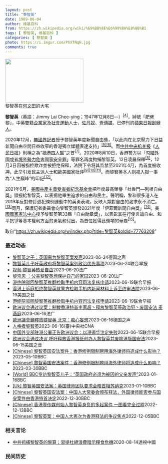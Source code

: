 ```yaml
---
layout: post
title: "黎智英"
date: 1989-06-04
author: 维基百科
from: https://zh.wikipedia.org/wiki/%E9%BB%8E%E6%99%BA%E8%8B%B1
tags: [ 黎智英, 维基百科 ]
categories: [ 黎智英 ]
photo: https://i.imgur.com/PhXTNqH.jpg
comments: true
---
```

<div class="mw-parser-output"><div id="noteTA-97071178" class="noteTA"><div class="noteTA-group"><div data-noteta-group-source="module" data-noteta-group="IT"></div></div><div class="noteTA-local"><div data-noteta-code="zh:巧克力; zh-tw:巧克力; zh-hk:朱古力; zh-cn:巧克力;"></div><div data-noteta-code="zh-tw:黑道; zh-hk:黑社會; zh-cn:黑社会;"></div><div data-noteta-code="zh-tw:飯店; zh-hk:酒店; zh-cn:饭店;"></div><div data-noteta-code="zh-tw:伍佛維茲; zh-hk:沃夫維茲 ;zh-cn:沃尔福威茨;"></div></div></div>

<div class="thumb tright"><div class="thumbinner" style="width:252px;"><a href="/wiki/File:Jimmy_Lai_Chee-ying_home_in_Ho_Man_Tin_20200418.png" class="image"><img src="//upload.wikimedia.org/wikipedia/commons/thumb/9/9f/Jimmy_Lai_Chee-ying_home_in_Ho_Man_Tin_20200418.png/250px-Jimmy_Lai_Chee-ying_home_in_Ho_Man_Tin_20200418.png" decoding="async" width="250" height="140" class="thumbimage" srcset="//upload.wikimedia.org/wikipedia/commons/thumb/9/9f/Jimmy_Lai_Chee-ying_home_in_Ho_Man_Tin_20200418.png/375px-Jimmy_Lai_Chee-ying_home_in_Ho_Man_Tin_20200418.png 1.5x, //upload.wikimedia.org/wikipedia/commons/thumb/9/9f/Jimmy_Lai_Chee-ying_home_in_Ho_Man_Tin_20200418.png/500px-Jimmy_Lai_Chee-ying_home_in_Ho_Man_Tin_20200418.png 2x" data-file-width="861" data-file-height="481"></a>  <div class="thumbcaption"><div class="magnify"><a href="/wiki/File:Jimmy_Lai_Chee-ying_home_in_Ho_Man_Tin_20200418.png" class="internal" title="放大"></a></div>黎智英在<a href="/wiki/%E4%BD%95%E6%96%87%E7%94%B0" title="何文田">何文田</a>的大宅</div></div></div>
<p><b>黎智英</b>（英語：<span lang="en">Jimmy Lai Chee-ying</span>；1947年12月8日<span class="useeditintro" title="Template:BLP editintro">—</span>）<sup id="cite_ref-7" class="reference"><a href="#cite_note-7">[4]</a></sup>，綽號「肥佬黎」，中英雙籍<a href="/wiki/%E4%BC%81%E4%B8%9A%E5%AE%B6" title="企业家">企業家</a>及<a href="/wiki/%E7%A4%BE%E6%9C%83%E9%81%8B%E5%8B%95" title="社會運動">社會運動</a>人士，<a href="/wiki/%E4%BD%90%E4%B8%B9%E5%A5%B4" title="佐丹奴">佐丹奴</a>、<a href="/wiki/%E5%A3%B9%E5%82%B3%E5%AA%92" title="壹傳媒">壹傳媒</a>、已停刊的<a href="/wiki/%E8%98%8B%E6%9E%9C%E6%97%A5%E5%A0%B1_(%E9%A6%99%E6%B8%AF)" title="蘋果日報 (香港)">蘋果日報</a><a href="/wiki/%E5%89%B5%E8%BE%A6%E4%BA%BA" class="mw-redirect" title="創辦人">創辦人</a>。
</p><p>2020年12月，<a href="/wiki/%E7%84%A1%E5%9C%8B%E7%95%8C%E8%A8%98%E8%80%85" class="mw-redirect" title="無國界記者">無國界記者</a>授予黎智英年度新聞自由獎，「以此向在北京壓力下日益新聞自由空間日益收窄的香港獨立媒體表達支持」<sup id="cite_ref-8" class="reference"><a href="#cite_note-8">[5]</a></sup><sup id="cite_ref-9" class="reference"><a href="#cite_note-9">[6]</a></sup>。而<a href="/wiki/%E4%B8%AD%E5%85%B1%E4%B8%AD%E5%A4%AE%E6%9C%BA%E5%85%B3%E6%8A%A5" title="中共中央机关报">中共中央机关报</a>《<a href="/wiki/%E4%BA%BA%E6%B0%91%E6%97%A5%E6%8A%A5" title="人民日报">人民日报</a>》則稱之為“<a href="/wiki/%E7%A5%B8%E6%B8%AF%E5%9B%9B%E4%BA%BA%E5%B8%AE" title="祸港四人帮">禍港四人幫</a>”之首<sup id="cite_ref-王平2019_10-0" class="reference"><a href="#cite_note-王平2019-10">[7]</a></sup>。2020年8月10日，香港警方以「<a href="/wiki/%E4%B8%AD%E8%8F%AF%E4%BA%BA%E6%B0%91%E5%85%B1%E5%92%8C%E5%9C%8B%E9%A6%99%E6%B8%AF%E7%89%B9%E5%88%A5%E8%A1%8C%E6%94%BF%E5%8D%80%E7%B6%AD%E8%AD%B7%E5%9C%8B%E5%AE%B6%E5%AE%89%E5%85%A8%E6%B3%95" title="中華人民共和國香港特別行政區維護國家安全法">勾結外國或者境外勢力危害國家安全罪</a>」等罪名再度拘捕黎智英，12日凌晨保釋<sup id="cite_ref-auto_11-0" class="reference"><a href="#cite_note-auto-11">[8]</a></sup>，12月3日因被指控欺诈並被拒绝保释，法院下令将其监禁至2021年4月，為首度被收押。此举引发民主派人士和歐美國家批评<sup id="cite_ref-12" class="reference"><a href="#cite_note-12">[9]</a></sup><sup id="cite_ref-13" class="reference"><a href="#cite_note-13">[10]</a></sup><sup id="cite_ref-over100_14-0" class="reference"><a href="#cite_note-over100-14">[11]</a></sup>。而黎智英本人则视入獄一事為“人生巔峰”的印記<sup id="cite_ref-15" class="reference"><a href="#cite_note-15">[12]</a></sup>。
</p><p>2021年6月，<a href="/wiki/%E5%85%B1%E7%94%A2%E4%B8%BB%E7%BE%A9%E5%8F%97%E9%9B%A3%E8%80%85%E7%B4%80%E5%BF%B5%E5%9F%BA%E9%87%91%E6%9C%83" title="共產主義受難者紀念基金會">美國共產主義受害者紀念基金會</a>把年度最高榮譽「杜魯門—列根自由獎」頒授給黎智英，以表揚他畢生追求的自由和民主。聲明稱，黎和很多港人在2019年反對修訂逃犯條例運動中的英勇表現，反映人類對自由的渴求永不消亡。<sup id="cite_ref-16" class="reference"><a href="#cite_note-16">[13]</a></sup>同月，<a href="/wiki/%E4%BF%9D%E8%AD%B7%E8%A8%98%E8%80%85%E5%A7%94%E5%93%A1%E6%9C%83" title="保護記者委員會">保護記者委員會</a>向黎智英頒發2021年度「伊菲爾新聞自由獎」<sup id="cite_ref-17" class="reference"><a href="#cite_note-17">[14]</a></sup>。<a href="/wiki/%E5%9C%8B%E5%AE%B6%E6%86%B2%E6%B3%95%E4%B8%AD%E5%BF%83" title="國家憲法中心">美國國家憲法中心</a>授予黎智英第33屆「自由勛章獎」，以表彰其在行使言論自由、和平抗爭等基本權利方面的勇氣和付出，為首位獲得此獎項的華裔<sup id="cite_ref-18" class="reference"><a href="#cite_note-18">[15]</a></sup>。
</p>
</div><!--esi <esi:include src="/esitest-fa8a495983347898/content" /> --><noscript><img src="//zh.wikipedia.org/wiki/Special:CentralAutoLogin/start?type=1x1" alt="" title="" width="1" height="1" style="border: none; position: absolute;"></noscript>
<div class="printfooter" data-nosnippet="">取自“<a dir="ltr" href="https://zh.wikipedia.org/w/index.php?title=黎智英&amp;oldid=77763208">https://zh.wikipedia.org/w/index.php?title=黎智英&amp;oldid=77763208</a>”</div><div id="recent-news"><h3>最近动态</h3><ul><li><a href="https://nodebe4.github.io/waimei/2023-06-24/%E9%BB%8E%E6%99%BA%E8%8B%B1%E4%B9%8B%E5%AD%90-%E8%8B%B1%E5%9B%BD%E9%9C%80%E4%B8%BA%E9%BB%8E%E6%99%BA%E8%8B%B1%E6%A1%88%E5%8F%91%E5%A3%B0" title="黎智英之子：英国需为黎智英案发声—— 2023-06-24T06:23:14.056Z 黎智英被控发行煽动刊物、勾结外国势力 （德国之声中文网）自2020年以来一直被关押在香港的《苹果日报》创办...">黎智英之子：英国需为黎智英案发声</a><time>2023-06-24</time><a class="tag">德国之声</a></li>
<li><a href="https://nodebe4.github.io/waimei/2023-06-24/%E9%BB%8E%E6%99%BA%E8%8B%B1%E5%84%BF%E5%AD%90%E5%90%81%E8%8B%B1%E6%94%BF%E5%BA%9C%E5%B0%86%E9%BB%8E%E6%99%BA%E8%8B%B1%E6%A1%88%E5%88%97%E6%94%BF%E6%B2%BB%E4%BC%98%E5%85%88%E4%BA%8B%E9%A1%B9" title="黎智英儿子吁英政府将黎智英案列政治优先事项—— 香港壹传媒创办人黎智英的儿子黎崇恩呼吁英国政府将黎智英案件列为政治优先事项。 法新社星期五（6月23日）刊出黎崇恩在法国巴黎接受专访的访谈内容。黎...">黎智英儿子吁英政府将黎智英案列政治优先事项</a><time>2023-06-24</time><a class="tag">联合早报</a></li>
<li><a href="https://nodebe4.github.io/waimei/2023-06-20/%E8%A7%86%E9%A2%91-%E9%BB%8E%E6%99%BA%E8%8B%B1%E7%83%AD%E7%88%B1%E8%87%AA%E7%94%B1" title="视频 黎智英热爱自由—— 20/06/2023 - 20:50 香港国安法实施将满3年，6月20日晚在巴黎的Bar 61 放映《香港人》一片，以黎智英为主线回顾香港的变化，讲述他热爱自由，想保护...">视频 黎智英热爱自由</a><time>2023-06-20</time><a class="tag">法广</a></li>
<li><a href="https://nodebe4.github.io/waimei/2023-06-20/%E9%BB%8E%E5%B4%87%E6%81%A9-%E7%88%B6%E4%BA%B2%E9%BB%8E%E6%99%BA%E8%8B%B1%E6%83%B3%E4%BF%9D%E6%8A%A4%E8%87%AA%E5%B7%B1%E7%9A%84%E5%AE%B6%E5%9B%AD" title="黎崇恩 ：父亲黎智英想保护自己的家园—— 20/06/2023 - 19:48 香港国安法实施将满3年，6月20日晚在巴黎的Bar 61 放映《香港人》一片，以黎智英为主线回顾香港的变化。 香港...">黎崇恩 ：父亲黎智英想保护自己的家园</a><time>2023-06-20</time><a class="tag">法广</a></li>
<li><a href="https://nodebe4.github.io/waimei/2023-06-19/%E6%B8%AF%E7%BB%88%E9%99%A2%E9%A9%B3%E5%9B%9E%E9%BB%8E%E6%99%BA%E8%8B%B1%E6%8E%A8%E7%BF%BB%E6%A3%80%E5%8F%96%E6%89%8B%E6%9C%BA%E5%86%85%E5%AE%B9%E5%8F%B8%E6%B3%95%E5%A4%8D%E6%A0%B8%E7%94%B3%E8%AF%B7" title="港终院驳回黎智英推翻检取手机内容司法复核申请—— 香港终审法院星期一（6月19日）驳回壹传媒创办人黎智英的司法复核上诉申请，请求推翻国安处获准检取手机内容的法官指令。 据香港星岛头条报道，《香港...">港终院驳回黎智英推翻检取手机内容司法复核申请</a><time>2023-06-19</time><a class="tag">联合早报</a></li>
<li><a href="https://nodebe4.github.io/waimei/2023-06-19/%E9%A6%99%E6%B8%AF%E4%B8%8A%E8%AF%89%E5%BA%AD%E6%8B%92%E7%BB%9D%E9%BB%8E%E6%99%BA%E8%8B%B1%E5%B0%B1%E8%AD%A6%E6%96%B9%E6%A3%80%E5%8F%96%E6%89%8B%E6%9C%BA%E5%86%85%E6%96%B0%E9%97%BB%E6%9D%90%E6%96%99%E4%B8%8A%E8%AF%89%E8%87%B3%E7%BB%88%E5%AE%A1%E6%B3%95%E9%99%A2" title="香港上诉庭拒绝黎智英就警方检取手机内新闻材料上诉至终审法院—— Mon, 19 Jun 2023 13:20:07 GMT 资料照 - 香港著名媒体人士、香港壹传媒创办人黎智英 香港高等法院上诉...">香港上诉庭拒绝黎智英就警方检取手机内新闻材料上诉至终审法院</a><time>2023-06-19</time><a class="tag">美国之音</a></li>
<li><a href="https://nodebe4.github.io/waimei/2023-06-19/%E6%B8%AF%E7%BB%88%E9%99%A2%E9%A9%B3%E5%9B%9E%E9%BB%8E%E6%99%BA%E8%8B%B1%E6%8E%A8%E7%BF%BB%E6%A3%80%E5%8F%96%E6%89%8B%E6%9C%BA%E5%86%85%E5%AE%B9%E5%8F%B8%E6%B3%95%E5%A4%8D%E6%A0%B8%E7%94%B3%E8%AF%B7" title="港终院驳回黎智英推翻检取手机内容司法复核申请—— 香港终审法院星期一（6月19日）驳回壹传媒创办人黎智英的司法复核上诉申请，请求推翻国安处获准检取手机内容的法官指令。 据香港星岛头条报道，《香港...">港终院驳回黎智英推翻检取手机内容司法复核申请</a><time>2023-06-19</time><a class="tag">联合早报</a></li>
<li><a href="https://nodebe4.github.io/waimei/2023-06-16/%E6%AC%A7%E6%B4%B2%E8%AE%AE%E4%BC%9A%E9%80%9A%E8%BF%87%E8%AE%AE%E6%A1%88-%E5%88%B6%E8%A3%81%E9%A6%99%E6%B8%AF%E7%89%B9%E9%A6%96%E6%9D%8E%E5%AE%B6%E8%B6%85%E4%B8%B6%E9%87%8A%E6%94%BE%E9%BB%8E%E6%99%BA%E8%8B%B1%E7%AD%89%E6%94%BF%E6%B2%BB%E7%8A%AF%E4%B8%B6%E5%BA%9F%E5%9B%BD%E5%AE%89%E6%B3%95-%E9%BA%A6%E7%87%95%E5%BA%AD" title="欧洲议会通过议案：制裁香港特首李家超丶释放黎智英等政治犯丶废国安法 麦燕庭—— 16/06/2023 - 09:44 欧洲议会周四（15日）以九成的压倒性票数通过一项支持香港的决议，促请港府立即...">欧洲议会通过议案：制裁香港特首李家超丶释放黎智英等政治犯丶废国安法 麦燕庭</a><time>2023-06-16</time><a class="tag">法广</a></li>
<li><a href="https://nodebe4.github.io/waimei/2023-06-16/%E6%AD%90%E6%B4%B2%E8%AD%B0%E6%9C%83%E7%B1%B2%E9%87%8B%E6%94%BE%E9%BB%8E%E6%99%BA%E8%8B%B1-%E5%8C%97%E4%BA%AC-%E7%97%B4%E5%BF%83%E5%A6%84%E6%83%B3" title="歐洲議會籲釋放黎智英 北京：痴心妄想—— 2023-06-16T07:03:50.465Z 黎智英2021年於香港終審法院出庭。 （德國之聲中文網）歐洲議會週四（6月15日）通過一項與香港有關的...">歐洲議會籲釋放黎智英 北京：痴心妄想</a><time>2023-06-16</time><a class="tag">德国之声</a></li>
<li><a href="https://nodebe4.github.io/waimei/2023-06-16/%E4%BA%BA%E6%A0%BC%E8%80%85%E9%BB%8E%E6%99%BA%E8%8B%B1" title="人格者黎智英—— 作為公開支持民主運動的媒體老闆，黎智英一直是極權打壓的目標。他已因遊行集會及蘋果日報大樓租契案合共被判監7年5個月，目前身陷囹圄還要面對最高刑罰為終身監禁的港區國安法控罪。黎的...">人格者黎智英</a><time>2023-06-16</time><a class="tag">(臺)中央社CNA</a></li>
<li><a href="https://nodebe4.github.io/waimei/2023-06-15/%E4%B8%AD%E5%9B%BD%E5%A4%96%E4%BA%A4%E9%83%A8%E9%A9%BB%E6%B8%AF%E5%85%AC%E7%BD%B2%E6%AD%A3%E5%91%8A%E6%AC%A7%E6%B4%B2%E8%AE%AE%E4%BC%9A-%E4%BB%A5%E6%B8%AF%E9%81%8F%E5%8D%8E%E6%B3%A8%E5%AE%9A%E5%A4%B1%E8%B4%A5" title="中国外交部驻港公署正告欧洲议会：以港遏华注定失败—— 针对欧洲议会通过一项呼吁立即释放《苹果日报》创始人黎智英、废除香港国家安全法决议，中国外交部驻港公署表示强烈抗议，称欧洲议会肆意践踏国际法原...">中国外交部驻港公署正告欧洲议会：以港遏华注定失败</a><time>2023-06-15</time><a class="tag">联合早报</a></li>
<li><a href="https://nodebe4.github.io/waimei/2023-06-15/%E6%AC%A7%E6%B4%B2%E8%AE%AE%E4%BC%9A%E9%80%9A%E8%BF%87%E5%86%B3%E8%AE%AE,%E5%91%BC%E5%90%81%E9%87%8A%E6%94%BE%E9%A6%99%E6%B8%AF%E6%8A%A5%E7%BA%B8%E5%88%9B%E5%8A%9E%E4%BA%BA%E9%BB%8E%E6%99%BA%E8%8B%B1%E5%B9%B6%E5%BA%9F%E9%99%A4%E6%B8%AF%E7%89%88%E5%9B%BD%E5%AE%89%E6%B3%95" title="欧洲议会通过决议,呼吁释放香港报纸创办人黎智英并废除港版国安法—— Fri, 16 Jun 2023 01:48:51 GMT 资料照片：香港媒体大亨黎智英在香港接受采访时，在一张2020年7月...">欧洲议会通过决议,呼吁释放香港报纸创办人黎智英并废除港版国安法</a><time>2023-06-15</time><a class="tag">美国之音</a></li>
<li><a href="https://nodebe4.github.io/waimei/2023-05-10/Chinese-%E9%BB%8E%E6%99%BA%E8%8B%B1%E5%9B%BD%E5%AE%89%E6%B3%95%E6%A1%88%E4%BB%B6-%E9%A6%99%E6%B8%AF%E4%BF%AE%E4%BE%8B%E9%99%90%E5%88%B6%E8%81%98%E7%94%A8%E6%B5%B7%E5%A4%96%E5%BE%8B%E5%B8%88%E5%B0%86%E9%80%A0%E6%88%90%E4%BB%80%E4%B9%88%E5%BD%B1%E5%93%8D" title="[Chinese] 黎智英国安法案件：香港修例限制聘用海外律师将造成什么影响？—— 黎智英国安法案件：香港修例限制聘用海外律师将造成什么影响？ 2023年3月31日 最近更新： 2023年5月1...">[Chinese] 黎智英国安法案件：香港修例限制聘用海外律师将造成什么影响？</a><time>2023-05-10</time><a class="tag">BBC</a></li>
<li><a href="https://nodebe4.github.io/waimei/2023-03-30/Chinese-%E9%BB%8E%E6%99%BA%E8%8B%B1%E5%9B%BD%E5%AE%89%E6%B3%95%E6%A1%88%E4%BB%B6-%E9%A6%99%E6%B8%AF%E4%BF%AE%E4%BE%8B%E9%99%90%E5%88%B6%E8%81%98%E7%94%A8%E6%B5%B7%E5%A4%96%E5%BE%8B%E5%B8%88%E5%B0%86%E9%80%A0%E6%88%90%E4%BB%80%E4%B9%88%E5%BD%B1%E5%93%8D" title="[Chinese] 黎智英国安法案件：香港修例限制聘用海外律师将造成什么影响？—— 黎智英国安法案件：香港修例限制聘用海外律师将造成什么影响？ 2023年3月31日 图像来源，Reuters 图...">[Chinese] 黎智英国安法案件：香港修例限制聘用海外律师将造成什么影响？</a><time>2023-03-30</time><a class="tag">BBC</a></li>
<li><a href="https://nodebe4.github.io/waimei/2023-01-16/World-BBC%E4%B8%93%E8%AE%BF%E9%BB%8E%E6%99%BA%E8%8B%B1%E5%84%BF%E5%AD%90-%E8%8B%B1%E5%9B%BD%E6%94%BF%E5%BA%9C%E5%BF%85%E9%A1%BB%E4%B8%BA%E8%A2%AB%E5%9B%9A%E7%9A%84%E7%88%B6%E4%BA%B2%E5%8F%91%E5%A3%B0" title="[World] BBC专访黎智英儿子：“英国政府必须为被囚的父亲发声”—— BBC专访黎智英儿子：“英国政府必须为被囚的父亲发声” 你的器材不支持播放多媒体材料 BBC专访黎智英儿子：“英国政府...">[World] BBC专访黎智英儿子：“英国政府必须为被囚的父亲发声”</a><time>2023-01-16</time><a class="tag">BBC</a></li>
<li><a href="https://nodebe4.github.io/waimei/2023-01-10/Uk-%E9%BB%8E%E6%99%BA%E8%8B%B1%E5%9B%BD%E5%AE%89%E6%B3%95%E6%A1%88-%E8%8B%B1%E5%9B%BD%E5%BE%8B%E5%B8%88%E5%9B%A2%E9%98%9F%E8%A6%81%E6%B1%82%E4%BC%9A%E6%99%A4%E9%A6%96%E7%9B%B8%E8%8B%8F%E7%BA%B3%E5%85%8B" title="[Uk] 黎智英国安法案：英国律师团队要求会晤首相苏纳克—— 黎智英国安法案：英国律师团队要求会晤首相苏纳克 丹尼（Danny Vincent） BBC记者　香港报道 2023年1月10日 图像...">[Uk] 黎智英国安法案：英国律师团队要求会晤首相苏纳克</a><time>2023-01-10</time><a class="tag">BBC</a></li>
<li><a href="https://nodebe4.github.io/waimei/2022-12-30/Chinese-%E9%BB%8E%E6%99%BA%E8%8B%B1%E5%9B%BD%E5%AE%89%E6%B3%95%E6%A1%88-%E4%B8%AD%E5%9B%BD%E4%BA%BA%E5%A4%A7%E5%B8%B8%E5%A7%94%E4%BC%9A%E9%A2%81%E5%B8%83%E9%87%8A%E6%B3%95-%E5%A4%96%E5%9B%BD%E5%BE%8B%E5%B8%88%E8%83%BD%E5%90%A6%E5%8F%82%E4%B8%8E%E5%9B%BD%E5%AE%89%E6%A1%88%E4%BB%B6%E7%94%B1%E9%A6%99%E6%B8%AF%E7%89%B9%E9%A6%96%E5%86%B3%E5%AE%9A" title="[Chinese] 黎智英国安法案：中国人大常委会颁布释法，外国律师能否参与国安案件由香港特首决定—— 黎智英国安法案：中国人大常委会颁布释法，外国律师能否参与国安案件由香港特首决定 2022年...">[Chinese] 黎智英国安法案：中国人大常委会颁布释法，外国律师能否参与国安案件由香港特首决定</a><time>2022-12-30</time><a class="tag">BBC</a></li>
<li><a href="https://nodebe4.github.io/waimei/2022-12-13/Chinese-%E9%A6%99%E6%B8%AF%E5%A3%B9%E4%BC%A0%E5%AA%92%E5%88%9B%E5%A7%8B%E4%BA%BA%E9%BB%8E%E6%99%BA%E8%8B%B1%E8%BA%AB%E8%B4%9F%E7%9A%84%E5%A4%9A%E8%B5%B7%E6%A1%88%E4%BB%B6-%E4%B8%80%E5%9B%BE%E7%9C%8B%E5%AE%8C%E5%85%A8%E8%BF%87%E7%A8%8B" title="[Chinese] 香港壹传媒创始人黎智英身负的多起案件 一图看完全过程—— 香港壹传媒创始人黎智英身负的多起案件 一图看完全过程 2022年12月10日 最近更新： 2022年12月13日 图...">[Chinese] 香港壹传媒创始人黎智英身负的多起案件 一图看完全过程</a><time>2022-12-13</time><a class="tag">BBC</a></li>
<li><a href="https://nodebe4.github.io/waimei/2022-12-05/Chinese-%E9%BB%8E%E6%99%BA%E8%8B%B1%E6%A1%88-%E4%B8%AD%E5%9B%BD%E4%BA%BA%E5%A4%A7%E5%86%8D%E6%AC%A1%E4%B8%BA%E9%A6%99%E6%B8%AF%E9%87%8A%E6%B3%95%E7%9A%84%E4%BA%89%E8%AE%AE%E7%84%A6%E7%82%B9" title="[Chinese] 黎智英案：中国人大再次为香港释法的争议焦点—— 黎智英案：中国人大再次为香港释法的争议焦点 2022年12月6日 图像来源，EPA 图像加注文字， 黎智英自2020年底起被收...">[Chinese] 黎智英案：中国人大再次为香港释法的争议焦点</a><time>2022-12-05</time><a class="tag">BBC</a></li>
</ul></div><div id="open-opinion"><h3>相关言论</h3><ul><li><a href="https://nodebe4.github.io/opinion/2020-08-14/%E4%B8%AD%E5%85%B1%E6%8A%93%E6%8D%95%E9%BB%8E%E6%99%BA%E8%8B%B1%E7%9A%84%E7%9B%A4%E7%AE%97-%E7%BF%92%E6%8F%90%E6%9D%9C%E7%B5%95%E6%B5%AA%E8%B2%BB%E6%9A%97%E7%A4%BA%E7%B3%A7%E9%A3%9F%E5%8D%B1%E6%A9%9F/" title="透視中國">中共抓捕黎智英的盤算；習提杜絕浪費暗示糧食危機</a><time>2020-08-14</time><a class="tag">透視中國</a></li>
</ul></div><div id="mjls-record"><h3>民间历史</h3><ul></ul></div>